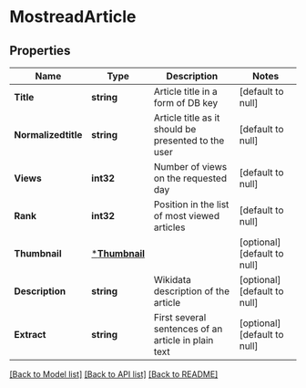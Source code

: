 # MostreadArticle

## Properties
Name | Type | Description | Notes
------------ | ------------- | ------------- | -------------
**Title** | **string** | Article title in a form of DB key | [default to null]
**Normalizedtitle** | **string** | Article title as it should be presented to the user | [default to null]
**Views** | **int32** | Number of views on the requested day | [default to null]
**Rank** | **int32** | Position in the list of most viewed articles | [default to null]
**Thumbnail** | [***Thumbnail**](thumbnail.md) |  | [optional] [default to null]
**Description** | **string** | Wikidata description of the article | [optional] [default to null]
**Extract** | **string** | First several sentences of an article in plain text | [optional] [default to null]

[[Back to Model list]](../README.md#documentation-for-models) [[Back to API list]](../README.md#documentation-for-api-endpoints) [[Back to README]](../README.md)

